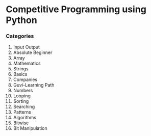 # Competitive Programming using Python

### Categories
1) Input Output
2) Absolute Beginner
3) Array
4) Mathematics
5) Strings
6) Basics
7) Companies
8) Guvi-Learning Path
9) Numbers
10) Looping
11) Sorting
12) Searching
13) Patterns
14) Algorithms
15) Bitwise
16) Bit Manipulation
